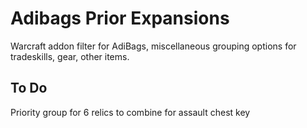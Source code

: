 # Adibags Prior Expansions
Warcraft addon filter for AdiBags, miscellaneous grouping options for tradeskills, gear, other items.

## To Do
Priority group for 6 relics to combine for assault chest key